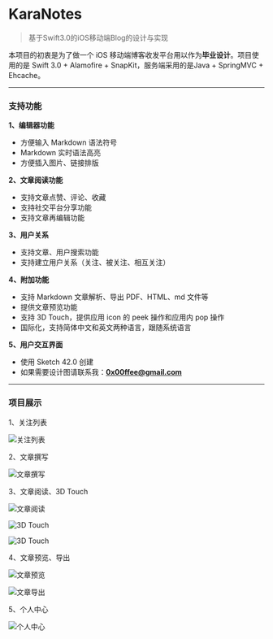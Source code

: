 # KaraNotes
> 基于Swift3.0的iOS移动端Blog的设计与实现


本项目的初衷是为了做一个 iOS 移动端博客收发平台用以作为**毕业设计**。项目使用的是 Swift 3.0 + Alamofire + SnapKit，服务端采用的是Java + SpringMVC + Ehcache。

****
### 支持功能

**1、编辑器功能**

- 方便输入 Markdown 语法符号
- Markdown 实时语法高亮
- 方便插入图片、链接排版

**2、文章阅读功能**

- 支持文章点赞、评论、收藏
- 支持社交平台分享功能
- 支持文章再编辑功能

**3、用户关系**

- 支持文章、用户搜索功能
- 支持建立用户关系（关注、被关注、相互关注）

**4、附加功能**

- 支持 Markdown 文章解析、导出 PDF、HTML、md 文件等
- 提供文章预览功能
- 支持 3D Touch，提供应用 icon 的 peek 操作和应用内 pop 操作
- 国际化，支持简体中文和英文两种语言，跟随系统语言

**5、用户交互界面**

- 使用 Sketch 42.0 创建
- 如果需要设计图请联系我：**0x00ffee@gmail.com**

****

### 项目展示

1、关注列表

![关注列表](http://www.cuipengfei.cn/assets/post_images/2017/attention.png)

2、文章撰写

![文章撰写](http://www.cuipengfei.cn/assets/post_images/2017/write_article.png)

3、文章阅读、3D Touch

![文章阅读](http://www.cuipengfei.cn/assets/post_images/2017/article.png)

![3D Touch](http://www.cuipengfei.cn/assets/post_images/2017/article_pop.png)

![3D Touch](http://www.cuipengfei.cn/assets/post_images/2017/peek.png)

4、文章预览、导出

![文章预览](http://www.cuipengfei.cn/assets/post_images/2017/preview_article.png)

![文章导出](http://www.cuipengfei.cn/assets/post_images/2017/export_article.png)

5、个人中心

![个人中心](http://www.cuipengfei.cn/assets/post_images/2017/mine.gif)





